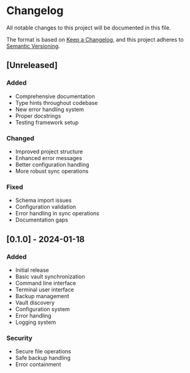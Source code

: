 # Changelog

All notable changes to this project will be documented in this file.

The format is based on [Keep a Changelog](https://keepachangelog.com/en/1.0.0/),
and this project adheres to [Semantic Versioning](https://semver.org/spec/v2.0.0.html).

## [Unreleased]

### Added
- Comprehensive documentation
- Type hints throughout codebase
- New error handling system
- Proper docstrings
- Testing framework setup

### Changed
- Improved project structure
- Enhanced error messages
- Better configuration handling
- More robust sync operations

### Fixed
- Schema import issues
- Configuration validation
- Error handling in sync operations
- Documentation gaps

## [0.1.0] - 2024-01-18

### Added
- Initial release
- Basic vault synchronization
- Command line interface
- Terminal user interface
- Backup management
- Vault discovery
- Configuration system
- Error handling
- Logging system

### Security
- Secure file operations
- Safe backup handling
- Error containment